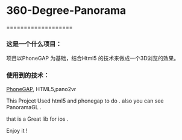 # 360-Degree-Panorama
===================

### 这是一个什么项目：   
项目以PhoneGAP 为基础，结合Html5 的技术来做成一个3D浏览的效果。

### 使用到的技术：
[PhoneGAP](http://www.phonegap.com),  HTML5,pano2vr

This Projcet Used html5 and phonegap to do . also you can see PanoramaGL . 

that is a Great lib for ios .

Enjoy it ! 

